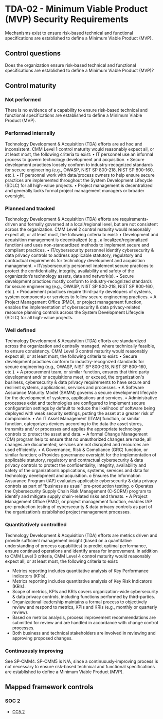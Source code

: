 # TDA-02 - Minimum Viable Product (MVP) Security Requirements
Mechanisms exist to ensure risk-based technical and functional specifications are established to define a Minimum Viable Product (MVP).
## Control questions
Does the organization ensure risk-based technical and functional specifications are established to define a Minimum Viable Product (MVP)?
## Control maturity
### Not performed
There is no evidence of a capability to ensure risk-based technical and functional specifications are established to define a Minimum Viable Product (MVP).
### Performed internally
Technology Development & Acquisition (TDA) efforts are ad hoc and inconsistent. CMM Level 1 control maturity would reasonably expect all, or at least most, the following criteria to exist:
•	IT personnel use an informal process to govern technology development and acquisition.
•	Secure development practices loosely conform to industry-recognized standards for secure engineering (e.g., OWASP, NIST SP 800-218, NIST SP 800-160, etc.). 
•	IT personnel work with data/process owners to help ensure secure practices are implemented throughout the System Development Lifecycle (SDLC) for all high-value projects.
•	Project management is decentralized and generally lacks formal project management managers or broader oversight.
### Planned and tracked
Technology Development & Acquisition (TDA) efforts are requirements-driven and formally governed at a local/regional level, but are not consistent across the organization. CMM Level 2 control maturity would reasonably expect all, or at least most, the following criteria to exist:
•	Development and acquisition management is decentralized (e.g., a localized/regionalized function) and uses non-standardized methods to implement secure and compliant practices.
•	IT/cybersecurity personnel identify cybersecurity & data privacy controls to address applicable statutory, regulatory and contractual requirements for technology development and acquisition management.
•	IT/cybersecurity personnel implement secure practices to protect the confidentiality, integrity, availability and safety of the organization’s technology assets, data and network(s).
•	Secure development practices mostly conform to industry-recognized standards for secure engineering (e.g., OWASP, NIST SP 800-218, NIST SP 800-160, etc.). 
•	Procurement practices require third-party developers of systems, system components or services to follow secure engineering practices. 
•	A Project Management Office (PMO), or project management function, enables the implementation of cybersecurity & data privacy-related resource planning controls across the System Development Lifecycle (SDLC) for all high-value projects.
### Well defined
Technology Development & Acquisition (TDA) efforts are standardized across the organization and centrally managed, where technically feasible, to ensure consistency. CMM Level 3 control maturity would reasonably expect all, or at least most, the following criteria to exist:
•	Secure development practices conform to industry-recognized standards for secure engineering (e.g., OWASP, NIST SP 800-218, NIST SP 800-160, etc.). 
•	A procurement team, or similar function, ensures that third party development and/ or acquisitions meet, or exceed, the organization's business, cybersecurity & data privacy requirements to have secure and resilient systems, applications, services and processes.
•	A Software Assurance Maturity Model (SAMM) governs a secure development lifecycle for the development of systems, applications and services.
•	Administrative processes exist and technologies are configured to implement secure configuration settings by default to reduce the likelihood of software being deployed with weak security settings, putting the asset at a greater risk of compromise.
•	An IT Asset Management (ITAM) function, or similar function, categorizes devices according to the data the asset stores, transmits and/ or processes and applies the appropriate technology controls to protect the asset and data.
•	A formal Change Management (CM) program help to ensure that no unauthorized changes are made, all changes are documented, services are not disrupted and resources are used efficiently.
•	A Governance, Risk & Compliance (GRC) function, or similar function;
o	Provides governance oversight for the implementation of applicable statutory, regulatory and contractual cybersecurity & data privacy controls to protect the confidentiality, integrity, availability and safety of the organization’s applications, systems, services and data for technology development and acquisition.
o	Ensures the Information Assurance Program (IAP) evaluates applicable cybersecurity & data privacy controls as part of “business as usual” pre-production testing. 
o	Operates the Cybersecurity Supply Chain Risk Management (C-SCRM) program to identify and mitigate supply chain-related risks and threats.
•	A Project Management Office (PMO), or project management function, enables IAP pre-production testing of cybersecurity & data privacy controls as part of the organization’s established project management processes.
### Quantitatively controllled
Technology Development & Acquisition (TDA) efforts are metrics driven and provide sufficient management insight (based on a quantitative understanding of process capabilities) to predict optimal performance, ensure continued operations and identify areas for improvement. In addition to CMM Level 3 criteria, CMM Level 4 control maturity would reasonably expect all, or at least most, the following criteria to exist:
- 	Metrics reporting includes quantitative analysis of Key Performance Indicators (KPIs).
- 	Metrics reporting includes quantitative analysis of Key Risk Indicators (KRIs).
- 	Scope of metrics, KPIs and KRIs covers organization-wide cybersecurity & data privacy controls, including functions performed by third-parties.
- 	Organizational leadership maintains a formal process to objectively review and respond to metrics, KPIs and KRIs (e.g., monthly or quarterly review).
- 	Based on metrics analysis, process improvement recommendations are submitted for review and are handled in accordance with change control processes.
- 	Both business and technical stakeholders are involved in reviewing and approving proposed changes.
### Continuously improving
See SP-CMM4. SP-CMM5 is N/A, since a continuously-improving process is not necessary to ensure risk-based technical and functional specifications are established to define a Minimum Viable Product (MVP).
## Mapped framework controls
### SOC 2
- [CC5.2](../soc2/cc52.md)